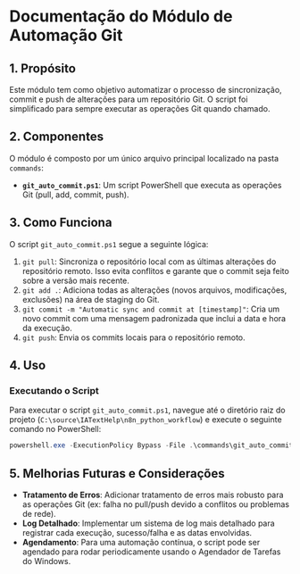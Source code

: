 # Documentação do Módulo de Automação Git

## 1. Propósito

Este módulo tem como objetivo automatizar o processo de sincronização, commit e push de alterações para um repositório Git. O script foi simplificado para sempre executar as operações Git quando chamado.

## 2. Componentes

O módulo é composto por um único arquivo principal localizado na pasta `commands`:

-   **`git_auto_commit.ps1`**: Um script PowerShell que executa as operações Git (pull, add, commit, push).

## 3. Como Funciona

O script `git_auto_commit.ps1` segue a seguinte lógica:

1.  `git pull`: Sincroniza o repositório local com as últimas alterações do repositório remoto. Isso evita conflitos e garante que o commit seja feito sobre a versão mais recente.
2.  `git add .`: Adiciona todas as alterações (novos arquivos, modificações, exclusões) na área de staging do Git.
3.  `git commit -m "Automatic sync and commit at [timestamp]"`: Cria um novo commit com uma mensagem padronizada que inclui a data e hora da execução.
4.  `git push`: Envia os commits locais para o repositório remoto.

## 4. Uso

### Executando o Script

Para executar o script `git_auto_commit.ps1`, navegue até o diretório raiz do projeto (`C:\source\IATextHelp\n8n_python_workflow`) e execute o seguinte comando no PowerShell:

```powershell
powershell.exe -ExecutionPolicy Bypass -File .\commands\git_auto_commit.ps1
```

## 5. Melhorias Futuras e Considerações

*   **Tratamento de Erros**: Adicionar tratamento de erros mais robusto para as operações Git (ex: falha no pull/push devido a conflitos ou problemas de rede).
*   **Log Detalhado**: Implementar um sistema de log mais detalhado para registrar cada execução, sucesso/falha e as datas envolvidas.
*   **Agendamento**: Para uma automação contínua, o script pode ser agendado para rodar periodicamente usando o Agendador de Tarefas do Windows.
